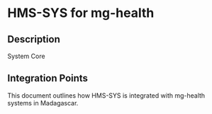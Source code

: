 # HMS-SYS for mg-health

## Description

System Core

## Integration Points

This document outlines how HMS-SYS is integrated with mg-health systems in Madagascar.
